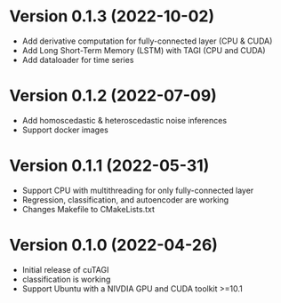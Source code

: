 # Version 0.1.3 (2022-10-02)
* Add derivative computation for fully-connected layer (CPU & CUDA)
* Add Long Short-Term Memory (LSTM) with TAGI (CPU and CUDA)
* Add dataloader for time series


# Version 0.1.2 (2022-07-09)
* Add homoscedastic & heteroscedastic noise inferences 
* Support docker images 

# Version 0.1.1 (2022-05-31)
* Support CPU with multithreading for only fully-connected layer
* Regression, classification, and autoencoder are working
* Changes Makefile to CMakeLists.txt

# Version 0.1.0 (2022-04-26)
* Initial release of cuTAGI
* classification is working
* Support Ubuntu with a NIVDIA GPU and CUDA toolkit >=10.1
